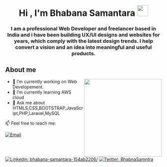 <h1 align="center"><b>Hi , I'm Bhabana Samantara </b><img src="https://media.giphy.com/media/hvRJCLFzcasrR4ia7z/giphy.gif" width="35"></h1>
<h3 align="center"> I am a professional Web Developer and freelancer based in India and i have been building UX/UI designs and websites for years, which comply with the latest design trends. I help convert a vision and an idea into meaningful and useful products. </h3>

## **About me**
<picture> <img align="right" src="https://user-images.githubusercontent.com/79373383/211147526-f781ee14-445b-43f3-8615-f24738e97767.gif" width = 250px></picture>


- 🔭 I’m currently working on Web Developement.
- 🌱 I’m currently learning AWS cloud
- 💬 Ask me about HTMLS,CSS,BOOTSTRAP,JavaScript,PHP,Laravel,MySQL

📫 Feel free to reach me:

[![Email](https://img.shields.io/badge/Email-%40bhabnasamantara8@gmail.com%20-blue)](mailto:bhabnasamantara8@gmail.com?)
[![Linkedin: bhabana-samantara-154ab2206/](https://img.shields.io/badge/-Bhabna-blue?style=flat-square&logo=Linkedin&logoColor=white&link=https://www.linkedin.com/in/bhabana-samantara-154ab2206/)](https://www.linkedin.com/in/bhabana-samantara-154ab2206/)
[![Twitter: BhabnaSamntra](https://img.shields.io/twitter/follow/BhabnaSamntra?style=social)](https://twitter.com/BhabnaSamntra)



